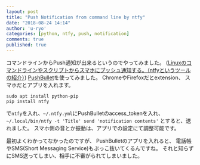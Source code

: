 ```yaml
---
layout: post
title: "Push Notification from command line by ntfy"
date: "2018-08-24 14:14"
author: 'u-ryo'
categories: [python, ntfy, push, notification]
comments: true
published: true
---
```

コマンドラインからPush通知が出来るというのでやってみました。
([Linuxのコマンドラインやスクリプトからスマホにプッシュ通知する。（ntfyというツールの紹介）](https://qiita.com/kjtanaka/items/8b0c90d28909e50e4a6d))
[PushBullet](https://www.pushbullet.com/)を使ってみました。
ChromeやFirefoxだとextension、
スマホだとアプリを入れます。

```
sudo apt install python-pip
pip install ntfy
```

で`ntfy`を入れ、`~/.ntfy.yml`にPushBulletのaccess_tokenを入れ、
`~/.local/bin/ntfy -t 'Title' send 'notification contents'`
とすると、送れました。
スマホ側の音とか振動は、アプリでの設定にて調整可能です。

最初よくわかってなかったのですが、
PushBulletのアプリを入れると、
電話帳やSMS(Short Messaging Service)もぶっこ抜いてくるんですね。
それと知らずにSMS送ってしまい、相手に不審がられてしまいました。
